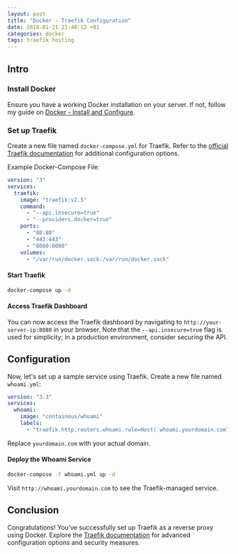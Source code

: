```yaml
---
layout: post
title: "Docker - Traefik Configuration"
date: 2018-01-21 21:48:12 +01
categories: docker
tags: traefik hosting
---
```


## Intro

### Install Docker

Ensure you have a working Docker installation on your server. If not, follow my guide on [Docker - Install and Configure](https://harryvasanth.com/posts/docker-install-config/).

### Set up Traefik

Create a new file named `docker-compose.yml` for Traefik. Refer to the [official Traefik documentation](https://doc.traefik.io/traefik/getting-started/configuration-overview/) for additional configuration options.

Example Docker-Compose File:

```yml
version: "3"
services:
  traefik:
    image: "traefik:v2.5"
    command:
      - "--api.insecure=true"
      - "--providers.docker=true"
    ports:
      - "80:80"
      - "443:443"
      - "8080:8080"
    volumes:
      - "/var/run/docker.sock:/var/run/docker.sock"
```

#### Start Traefik

```bash
docker-compose up -d
```

#### Access Traefik Dashboard

You can now access the Traefik dashboard by navigating to `http://your-server-ip:8080` in your browser. Note that the `--api.insecure=true` flag is used for simplicity; in a production environment, consider securing the API.

## Configuration

Now, let's set up a sample service using Traefik. Create a new file named `whoami.yml`:

```yml
version: "3.3"
services:
  whoami:
    image: "containous/whoami"
    labels:
      - "traefik.http.routers.whoami.rule=Host(`whoami.yourdomain.com`)"
```

Replace `yourdomain.com` with your actual domain.

#### Deploy the Whoami Service

```bash
docker-compose -f whoami.yml up -d
```

Visit `http://whoami.yourdomain.com` to see the Traefik-managed service.

## Conclusion

Congratulations! You've successfully set up Traefik as a reverse proxy using Docker. Explore the [Traefik documentation](https://doc.traefik.io/traefik/) for advanced configuration options and security measures.
